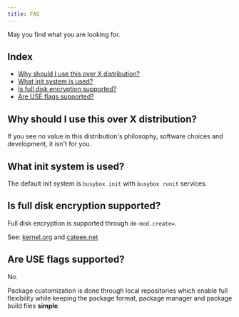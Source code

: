 ```yaml
---
title: FAQ
---
```


May you find what you are looking for.

## Index

<!-- vim-markdown-toc GFM -->

* [Why should I use this over X distribution?](#why-should-i-use-this-over-x-distribution)
* [What init system is used?](#what-init-system-is-used)
* [Is full disk encryption supported?](#is-full-disk-encryption-supported)
* [Are USE flags supported?](#are-use-flags-supported)

<!-- vim-markdown-toc -->

## Why should I use this over X distribution?

If you see no value in this distribution's philosophy, software choices and development, it isn't for you.

## What init system is used?

The default init system is `busybox init` with `busybox runit` services.

## Is full disk encryption supported?

Full disk encryption is supported through `dm-mod.create=`.

See: [kernel.org](https://git.kernel.org/pub/scm/linux/kernel/git/torvalds/linux.git/tree/Documentation/admin-guide/device-mapper/dm-init.rst) and [cateee.net](https://cateee.net/lkddb/web-lkddb/DM_INIT.html)

## Are USE flags supported?

No.

Package customization is done through local repositories which enable full flexibility while keeping the package format, package manager and package build files **simple**.
